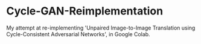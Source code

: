 # Cycle-GAN-Reimplementation
My attempt at re-implementing 'Unpaired Image-to-Image Translation using Cycle-Consistent Adversarial Networks', in Google Colab. 
